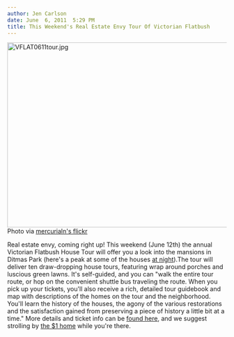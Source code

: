 ```yaml
---
author: Jen Carlson
date: June  6, 2011  5:29 PM
title: This Weekend's Real Estate Envy Tour Of Victorian Flatbush
---
```


<p><span class="mt-enclosure mt-enclosure-image" style="display: inline;"> <img alt="VFLAT0611tour.jpg" src="https://web.archive.org/web/20110608100112im_/http://gothamist.com/attachments/arts_jen/VFLAT0611tour.jpg" width="640" height="426" class="image-none"> </span><br>
<span class="photo_caption">Photo via <a href="https://web.archive.org/web/20110608100112/http://www.flickr.com/photos/mercurialn/2847973306/">mercurialn&apos;s flickr</a></span></p>

<p>Real estate envy, coming right up! This weekend (June 12th) the annual Victorian Flatbush House Tour will offer you a look into the mansions in Ditmas Park (here&apos;s a peak at some of the houses <a href="https://web.archive.org/web/20110608100112/http://gothamist.com/2008/09/17/flatbush.php">at night</a>).The tour will deliver ten draw-dropping house tours, featuring wrap around porches and luscious green lawns. It&apos;s self-guided, and you can &quot;walk the entire tour route, or hop on the convenient shuttle bus traveling the route. When you pick up your tickets, you&apos;ll also receive a rich, detailed tour guidebook and map with descriptions of the homes on the tour and the neighborhood. You&apos;ll learn the history of the houses, the agony of the various restorations and the satisfaction gained from preserving a piece of history a little bit at a time.&quot; More details and ticket info can be <a href="https://web.archive.org/web/20110608100112/http://www.fdconline.org./housetour.html">found here</a>, and we suggest strolling by <a href="https://web.archive.org/web/20110608100112/http://gothamist.com/2008/01/16/victorian_flatb.php">the $1 home</a> while you&apos;re there.</p>